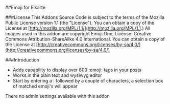 ##Emoji for Elkarte

###License
This Addons Source Code is subject to the terms of the Mozilla Public License version 1.1 (the "License"). You can obtain a copy of the License at [http://mozilla.org/MPL/1.1/](http://mozilla.org/MPL/1.1.)
All images used in this addon are copyright Emoji One, License: Creative Commons Attribution-ShareAlike 4.0 International. You can obtain a copy of the License at [http://creativecommons.org/licenses/by-sa/4.0/](http://creativecommons.org/licenses/by-sa/4.0/)

###Introduction
 - Adds capability to display over 800 :emoji: tags in your posts
 - Works in the plain text and wysiwyg editor
 - Start by entering a : followed by a couple of characters, a selection box of matched emoji's will appear

There no admin settings available with this addon